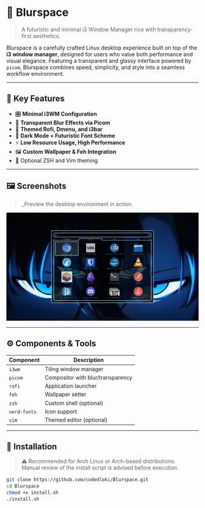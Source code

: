 # 🚀 Blurspace

> A futuristic and minimal i3 Window Manager rice with transparency-first aesthetics.

Blurspace is a carefully crafted Linux desktop experience built on top of the **i3 window manager**, designed for users who value both performance and visual elegance. Featuring a transparent and glassy interface powered by `picom`, Blurspace combines speed, simplicity, and style into a seamless workflow environment.

---

## 🧊 Key Features

- 🎛️ **Minimal i3WM Configuration**
- 💠 **Transparent Blur Effects via Picom**
- 🧩 **Themed Rofi, Dmenu, and i3bar**
- 🌙 **Dark Mode + Futuristic Font Scheme**
- ⚡ **Low Resource Usage, High Performance**
- 🖼️ **Custom Wallpaper & Feh Integration**
- 🔧 Optional ZSH and Vim theming

---

## 🖼️ Screenshots

> _Preview the desktop environment in action.

<p align="center">
  <img src="https://github.com/codedloki/Blurspace/blob/098e486f67daf05638261fc3a2ad74de3696f0b6/screenshots/menu.png" alt="Blurspace Screenshot" width="800"/>
</p>

---

## ⚙️ Components & Tools

| Component   | Description                       |
|------------|-----------------------------------|
| `i3wm`      | Tiling window manager             |
| `picom`     | Compositor with blur/transparency |
| `rofi`      | Application launcher              |
| `feh`       | Wallpaper setter                  |
| `zsh`       | Custom shell (optional)           |
| `nerd-fonts`| Icon support                      |
| `vim`       | Themed editor (optional)          |

---

## 🚀 Installation

> ⚠️ Recommended for Arch Linux or Arch-based distributions.  
> Manual review of the install script is advised before execution.

```bash
git clone https://github.com/codedloki/Blurspace.git
cd Blurspace
chmod +x install.sh
./install.sh
